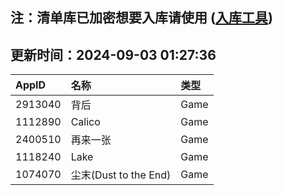 ## 注：清单库已加密想要入库请使用 ([入库工具](https://github.com/BlankTMing/ManifestAutoUpdate/releases))

## 更新时间：2024-09-03 01:27:36
| AppID | 名称 | 类型  |
| :-------------------- | :----------------------------- | :----------- |
| 2913040 | 背后| Game |
| 1112890 | Calico| Game |
| 2400510 | 再来一张| Game |
| 1118240 | Lake| Game |
| 1074070 | 尘末(Dust to the End)| Game |
